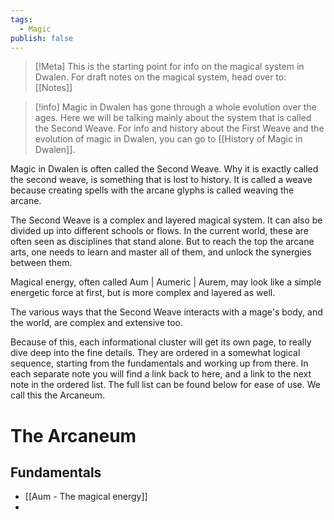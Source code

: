 ```yaml
---
tags:
  - Magic
publish: false
---
```

>[!Meta] 
>This is the starting point for info on the magical system in Dwalen. For draft notes on the magical system, head over to: [[Notes]]

> [!info]
> Magic in Dwalen has gone through a whole evolution over the ages. Here we will be talking mainly about the system that is called the Second Weave. For info and history about the First Weave and the evolution of magic in Dwalen, you can go to [[History of Magic in Dwalen]].

Magic in Dwalen is often called the Second Weave. Why it is exactly called the second weave, is something that is lost to history. It is called a weave because creating spells with the arcane glyphs is called weaving the arcane.

The Second Weave is a complex and layered magical system. It can also be divided up into different schools or flows. In the current world, these are often seen as disciplines that stand alone. But to reach the top the arcane arts, one needs to learn and master all of them, and unlock the synergies between them.

Magical energy, often called Aum | Aumeric | Aurem, may look like a simple energetic force at first, but is more complex and layered as well.

The various ways that the Second Weave interacts with a mage's body, and the world, are complex and extensive too.

Because of this, each informational cluster will get its own page, to really dive deep into the fine details. They are ordered in a somewhat logical sequence, starting from the fundamentals and working up from there. In each separate note you will find a link back to here, and a link to the next note in the ordered list. The full list can be found below for ease of use. We call this the Arcaneum.



# The Arcaneum
## Fundamentals
* [[Aum - The magical energy]]
* 


